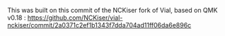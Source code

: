 This was built on this commit of the NCKiser fork of Vial, based on QMK v0.18 :
https://github.com/NCKiser/vial-nckiser/commit/2a0371c2ef1b1343f7dda704ad11ff06da6e896c
